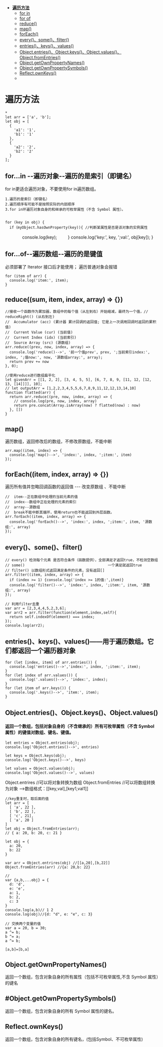 * <a href="#遍历方法">**遍历方法**</a>
  * <a href="#for in">for in</a>
  * <a href="#for of">for of</a>
  * <a href="#reduce()">reduce()</a>
  * <a href="#map()">map()</a>
  * <a href="#forEach()">forEach()</a>
  * <a href="#every()、some()、filter()">every()、some()、filter()</a>
  * <a href="#entries()、keys()、values()">entries()、keys()、values()</a>
  * <a href="#Object.entries()、Object.keys()、Object.values()">Object.entries()、Object.keys()、Object.values()、Object.fromEntries()</a>
  * <a href="#Object.getOwnPropertyNames()">Object.getOwnPropertyNames()</a>
  * <a href="#Object.getOwnPropertySymbols()">Object.getOwnPropertySymbols()</a>
  * <a href="#Reflect.ownKeys()">Reflect.ownKeys()</a>
  * <a href="#"></a>

# <a name="遍历方法">**遍历方法**</a>
> 
    * 
    let arr = ['a', 'b'];
    let obj = [
      {
        'a1': '1',
        'b1': '1'
      },
      {
        'a2': '2',
        'b2': '2'
      }
    ];

  

## <a name="for in">for...in --遍历对象--遍历的是索引（即键名）</a>
for in更适合遍历对象，不要使用for in遍历数组。
>
    1.遍历的是索引（即键名）
    2.遍历顺序有可能不是按照实际的内部顺序
    3.for in环遍历对象自身的和继承的可枚举属性（不含 Symbol 属性）。


    for (key in obj) { 
      if（myObject.hasOwnProperty(key)){ //判断某属性是否是该对象的实例属性
　　　　console.log(key);
　　  }
      console.log('key:', key, ';val:', obj[key]);
    }

## <a name="for of">for...of--遍历数组--遍历的是键值</a>
必须部署了 Iterator 接口后才能使用；
遍历普通对象会报错

    for (item of arr) {
      console.log('item:', item);
    }

## <a name="reduce()">reduce((sum, item, index, array) => {})</a>
    //接收一个函数作为累加器，数组中的每个值（从左到右）开始缩减，最终为一个值，// reduceRight() (从右到左)
    //  Accumulator (acc) (累计器 累计回调的返回值; 它是上一次调用回调时返回的累积值)
    //  Current Value (cur) (当前值)
    //  Current Index (idx) (当前索引)
    //  Source Array (src) (源数组)
    arr.reduce((prev, now, index, array) => {
      console.log('reduce()-->', '前一个值prev', prev, ';当前索引index:', index, ';值now:', now, '源数组array:', array);
      return prev += now
    }, 0);

    //使用reduce进行数组扁平化
    let givenArr = [[1, 2, 2], [3, 4, 5, 5], [6, 7, 8, 9, [11, 12, [12, 13, [14]]]], 10];
    // let outputArr = [1,2,2,3,4,5,5,6,7,8,9,11,12,12,13,14,10]
    function flatted(arr) {
      return arr.reduce((pre, now, index, array) => {
        // console.log(pre, now, index, array)
        return pre.concat(Array.isArray(now) ? flatted(now) : now) 
      }, [])
    }

##  <a name="map()">map()</a>
遍历数组，返回修改后的数组，不修改原数组，不能中断

    arr.map((item, index) => {
      console.log('map()-->', 'index:', index, ';item:', item)
    });

 
##  <a name="forEach">forEach((item, index, array) => {})</a>
遍历所有值并忽略回调函数的返回值 --- 改变原数组 、不能中断

    // 	item--正在数组中处理的当前元素的值
    // 	index--数组中正在处理的元素的索引
    // 	array--源数组
    //  break不能中断其循环，使用return也不能返回到外层函数。
    arr.forEach((item, index, array) => {
      console.log('forEach()-->', 'index:', index, ';item:', item, '源数组:', array)
    });
##  <a name="every()、some()、filter()">every()、some()、filter()</a>

    // every() 检测每个元素 是否符合条件（函数提供），全部满足才返回true，不检测空数组
    // some()                                      一个满足就返回true
    // filter() 以数组形式返回满足条件的元素，没有返回[]
    arr.filter((item, index, array) => {
      if (index >= 1) {console.log('index >= 1的值:',item)}
      console.log('filter()-->', 'index:', index, ';item:', item, '源数组:', array)
    });

    // 利用filter去重
    var arr = [2,3,4,4,5,2,3,6];
    var arr2 = arr.filter(function(element,index,self){
      return self.indexOf(element) === index;
    });
    console.log(arr2);

## <a name="entries()、keys()、values()">entries()、keys()、values()——用于遍历数组。它们都返回一个遍历器对象</a>
    for (let [index, item] of arr.entries()) {
      console.log('entries()-->','index:', index, ';item:', item);
    }
    for (let index of arr.values()) {
      console.log('.values()-->', 'index:', index);
    }
    for (let item of arr.keys()) {
      console.log('.keys()-->', 'item:', item);
    }

    
## <a name="Object.entries()、Object.keys()、Object.values()">Object.entries()、Object.keys()、Object.values()</a>

#### 返回一个数组，包括对象自身的（不含继承的）所有可枚举属性（不含 Symbol 属性）的键值对数组、键名、键值。 

> 
    let entries = Object.entries(obj);
    console.log('Object.entries()-->', entries)

    let keys = Object.keys(obj);
    console.log('Object.keys()-->', keys)

    let values = Object.values(obj);
    console.log('Object.values()-->', values)


Object.entrires //可以将对象转换为数组
Object.fromEntries //可以将数组转换为对象 -->数组格式：[[key,val],[key1,val1]]
>
    //key重复时，取后面的值
    let arr = [
      [ 'a', 22 ],
      [ 'b', 22 ],
      [ 'c', 21],
      [ 'a', 20 ]
    ]
    let obj = Object.fromEntries(arr);
    // { a: 20, b: 20, c: 21 }


>
    let obj = {
      a: 20,
      b: 22
    }
  
    var arr = Object.entrires(obj) //[[a,20],[b,22]]
    Object.fromEntries(arr) //{a: 20,b: 22}

>  
    // 
    var {a,b,...obj} = {
      d: 'd',
      e: 'e',
      a: 1,
      b: 2,
      c: 3
    }
    console.log(a,b)// 1 2
    console.log(obj)//{d: "d", e: "e", c: 3}

    // 交换两个变量的值
    var a = 20, b = 30;
    a ^= b;
    b ^= a;
    a ^= b;

    [a,b]=[b,a]

## <a name="Object.getOwnPropertyNames()">Object.getOwnPropertyNames()</a>
返回一个数组，包含对象自身的所有属性（包括不可枚举属性,不含 Symbol 属性）的键名


## <a name="#Object.getOwnPropertySymbols()">#Object.getOwnPropertySymbols()</a>
返回一个数组，包含对象自身的所有 Symbol 属性的键名。

## <a name="Reflect.ownKeys()">Reflect.ownKeys()</a>
返回一个数组，包含对象自身的所有键名，(包括Symbol、不可枚举属性)


## <a name=""></a>
## <a name=""></a>